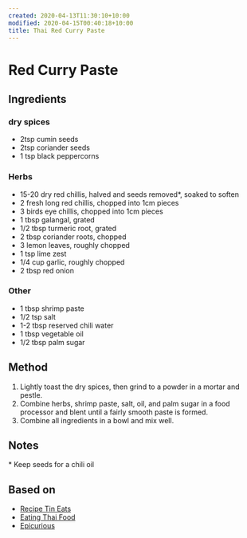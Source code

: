 ```yaml
---
created: 2020-04-13T11:30:10+10:00
modified: 2020-04-15T00:40:18+10:00
title: Thai Red Curry Paste
---
```


# Red Curry Paste

## Ingredients

### dry spices

- 2tsp cumin seeds
- 2tsp coriander seeds
- 1 tsp black peppercorns


### Herbs 

- 15-20 dry red chillis, halved and seeds removed*, soaked to soften
- 2 fresh long red chillis, chopped into 1cm pieces
- 3 birds eye chillis, chopped into 1cm pieces
- 1 tbsp galangal, grated
- 1/2 tbsp turmeric root, grated
- 2 tbsp coriander roots, chopped
- 3 lemon leaves, roughly chopped
- 1 tsp lime zest
- 1/4 cup garlic, roughly chopped
- 2 tbsp red onion


### Other 

- 1 tbsp shrimp paste
- 1/2 tsp salt
- 1-2 tbsp reserved chili water
- 1 tbsp vegetable oil
- 1/2 tbsp palm sugar

## Method

1. Lightly toast the dry spices, then grind to a powder in a mortar and pestle.
2. Combine herbs, shrimp paste, salt, oil, and palm sugar in a food processor and blent until a fairly smooth paste is formed.
3. Combine all ingredients in a bowl and mix well.

## Notes

\* Keep seeds for a chili oil


## Based on

- [Recipe Tin Eats](https://www.recipetineats.com/thai-red-curry-paste/)
- [Eating Thai Food](https://www.eatingthaifood.com/thai-red-curry-paste-recipe/)
- [Epicurious](https://www.epicurious.com/recipes/food/views/thai-red-curry-paste-109465)